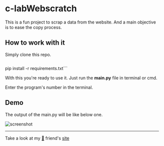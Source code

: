 # c-labWebscratch

This is a fun project to scrap a data from the website. And a main objective is to ease the copy process.

## How to work with it

Simply clone this repo.

> ```git clone https://github.com/Vishallas/c-labWebscratch.git
pip install -r requirements.txt```

With this you're ready to use it. Just run the **main.py** file in terminal or cmd.

Enter the program's number in the terminal.

## Demo

The output of the main.py will be like below one.

![screenshot](https://user-images.githubusercontent.com/103063354/227778551-1c34e89d-8b88-425c-a48d-b6f938b6ab91.jpg)

---

Take a look at my [:anger:](https://github.com/Saffron-codes) friend's [site](https://ece-clab.netlify.app)
